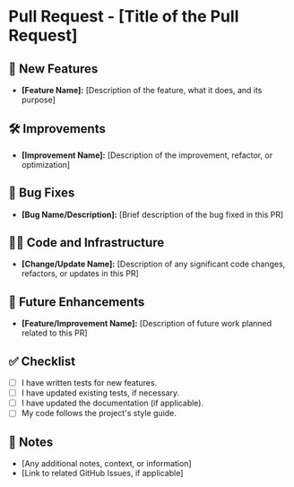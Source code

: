 # Pull Request - [Title of the Pull Request]

## 🚀 New Features
- **[Feature Name]:** [Description of the feature, what it does, and its purpose]

## 🛠️ Improvements
- **[Improvement Name]:** [Description of the improvement, refactor, or optimization]

## 🐞 Bug Fixes
- **[Bug Name/Description]:** [Brief description of the bug fixed in this PR]

## 🧑‍💻 Code and Infrastructure
- **[Change/Update Name]:** [Description of any significant code changes, refactors, or updates in this PR]

## 🔧 Future Enhancements
- **[Feature/Improvement Name]:** [Description of future work planned related to this PR]

## ✅ Checklist
- [ ] I have written tests for new features.
- [ ] I have updated existing tests, if necessary.
- [ ] I have updated the documentation (if applicable).
- [ ] My code follows the project's style guide.

## 💬 Notes
- [Any additional notes, context, or information]
- [Link to related GitHub Issues, if applicable]

